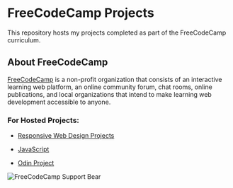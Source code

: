 # FreeCodeCamp Projects

This repository hosts my projects completed as part of the FreeCodeCamp curriculum.


## About FreeCodeCamp

[FreeCodeCamp](https://www.freecodecamp.org/) is a non-profit organization that consists of an interactive learning web platform, an online community forum, chat rooms, online publications, and local organizations that intend to make learning web development accessible to anyone.

### For Hosted Projects:  

- [Responsive Web Design Projects](https://iamajaypro.github.io/freeCodeCamp/Responsive%20Web%20Design)

- [JavaScript](https://iamajaypro.github.io/freeCodeCamp/JavaScript)

- [Odin Project](https://iamajaypro.github.io/freeCodeCamp/The%20Odin%20Project)

![FreeCodeCamp Support Bear](https://www.freecodecamp.org/static/supporter-bear-e0a35f40fb0f8d5c70a63f40f953d726.svg)
